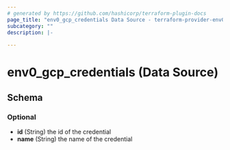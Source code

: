 ```yaml
---
# generated by https://github.com/hashicorp/terraform-plugin-docs
page_title: "env0_gcp_credentials Data Source - terraform-provider-env0"
subcategory: ""
description: |-
  
---
```


# env0_gcp_credentials (Data Source)





<!-- schema generated by tfplugindocs -->
## Schema

### Optional

- **id** (String) the id of the credential
- **name** (String) the name of the credential


